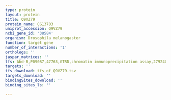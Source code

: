 ```yaml
---
type: protein
layout: protein
title: Q9VZ79
protein_name: CG13703
uniprot_accession: Q9VZ79
ncbi_gene_id: '38584'
organism: Drosophila melanogaster
function: target gene
number_of_interactions: '1'
orthologs: ''
jaspar_matrices: ''
tfs: Abd-B,P09087,47763,GTRD,chromatin immunoprecipitation assay,27924024%5Buid%5D,No
targets: ''
tfs_download: tfs_of_Q9VZ79.tsv
targets_download: ''
bindingSites_download: ''
binding_sites_ls: ''

---
```

